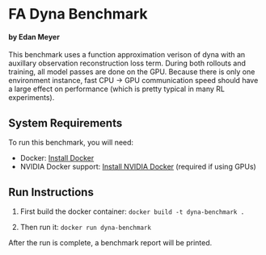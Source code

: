 # FA Dyna Benchmark
#### by Edan Meyer

This benchmark uses a function approximation verison of dyna with an auxillary observation reconstruction loss term. During both rollouts and training, all model passes are done on the GPU. Because there is only one environment instance, fast CPU -> GPU communication speed should have a large effect on performance (which is pretty typical in many RL experiments).

## System Requirements

To run this benchmark, you will need:

- Docker: [Install Docker](https://www.docker.com/get-started)
- NVIDIA Docker support: [Install NVIDIA Docker](https://github.com/NVIDIA/nvidia-docker) (required if using GPUs)

## Run Instructions

1. First build the docker container:
`docker build -t dyna-benchmark .`

2. Then run it:
`docker run dyna-benchmark`

After the run is complete, a benchmark report will be printed.